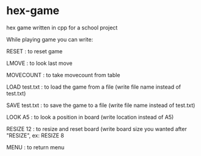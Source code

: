 # hex-game
hex game written in cpp for a school project

While playing game you can write:

RESET : to reset game

LMOVE : to look last move

MOVECOUNT : to take movecount from table

LOAD test.txt : to load the game from a file (write file name instead of test.txt)

SAVE test.txt : to save the game to a file (write file name instead of test.txt)

LOOK A5 : to look a position in board (write location instead of A5)

RESIZE 12 : to resize and reset board (write board size you wanted after "RESIZE", ex: RESIZE 8

MENU : to return menu
